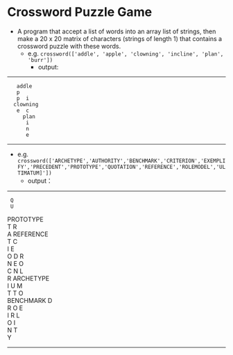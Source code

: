 # Crossword Puzzle Game
- A program that accept a list of words into an array list of strings, then make a 20 x 20 matrix of 
characters (strings of length 1) that contains a crossword puzzle with these words. 
  * e.g. `crossword(['addle', 'apple', 'clowning', 'incline', 'plan', 'burr'])`
    * output:
--------------------------------------------------
                    
                    
                    
                    
                    
                    
                    
                    
                    
                    
       addle        
       p            
       p  i         
      clowning      
       e  c         
         plan       
          i         
          n         
          e         
                    
--------------------------------------------------
  * e.g. `crossword(['ARCHETYPE','AUTHORITY','BENCHMARK','CRITERION','EXEMPLIFY','PRECEDENT','PROTOTYPE','QUOTATION','REFERENCE','ROLEMODEL','ULTIMATUM]'])`
    * output：
--------------------------------------------------
     Q              
     U              
   PROTOTYPE        
     T    R         
     A REFERENCE    
     T    C         
     I    E         
     O    D  R      
     N    E  O      
  C       N  L      
  R  ARCHETYPE      
  I  U       M      
  T  T       O      
 BENCHMARK   D      
  R  O       E      
  I  R       L      
  O  I              
  N  T              
     Y              
                    
--------------------------------------------------
